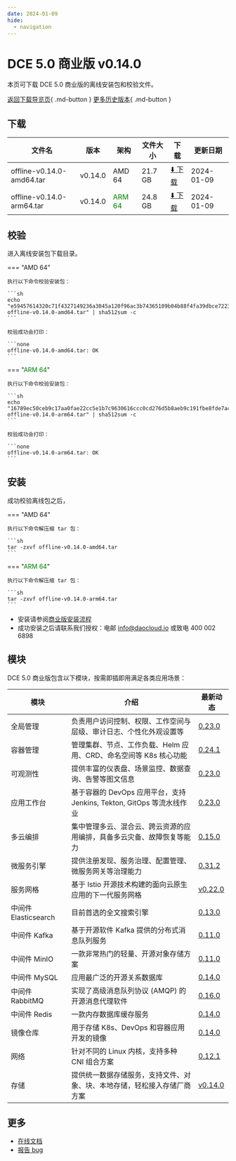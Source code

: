 ```yaml
---
date: 2024-01-09
hide:
  - navigation
---
```


# DCE 5.0 商业版 v0.14.0

本页可下载 DCE 5.0 商业版的离线安装包和校验文件。

[返回下载导览页](../index.md#_2){ .md-button } [更多历史版本](./dce5-installer-history.md){ .md-button }

## 下载

| 文件名 | 版本 | 架构 | 文件大小 | 下载 | 更新日期 |
| ----- | --- | ---- | ------ | --- | -------- |
| offline-v0.14.0-amd64.tar | v0.14.0 | AMD 64 | 21.7 GB | [:arrow_down: 下载](https://qiniu-download-public.daocloud.io/DaoCloud_Enterprise/dce5/offline-v0.14.0-amd64.tar) | 2024-01-09 |
| offline-v0.14.0-arm64.tar | v0.14.0 | <font color="green">ARM 64</font> | 24.8 GB | [:arrow_down: 下载](https://qiniu-download-public.daocloud.io/DaoCloud_Enterprise/dce5/offline-v0.14.0-arm64.tar) | 2024-01-09 |

## 校验

进入离线安装包下载目录。

=== "AMD 64"

    执行以下命令校验安装包：

    ```sh
    echo "e59457614320c71f4327149236a3045a120f96ac3b74365109b04b88f4fa39dbce72239e6f3d8252843c86f7b1e86e1da6102c1efd596a8c034e5ae0075704d2  offline-v0.14.0-amd64.tar" | sha512sum -c
    ```

    校验成功会打印：

    ```none
    offline-v0.14.0-amd64.tar: OK
    ```

=== "<font color="green">ARM 64</font>"

    执行以下命令校验安装包：

    ```sh
    echo "16789ec50ceb9c17aa0fae22cc5e1b7c9630616ccc0cd276d5b8aeb9c191fbe8fde7ac0380453f8ef404ee602f2f20fefbaaa15e081f1957e378df6c747d4181  offline-v0.14.0-arm64.tar" | sha512sum -c
    ```

    校验成功会打印：

    ```none
    offline-v0.14.0-arm64.tar: OK
    ```

## 安装

成功校验离线包之后，

=== "AMD 64"

    执行以下命令解压缩 tar 包：

    ```sh
    tar -zxvf offline-v0.14.0-amd64.tar
    ```

=== "<font color="green">ARM 64</font>"

    执行以下命令解压缩 tar 包：

    ```sh
    tar -zxvf offline-v0.14.0-arm64.tar
    ```

- 安装请参阅[商业版安装流程](../../install/commercial/start-install.md)
- 成功安装之后请联系我们授权：电邮 info@daocloud.io 或致电 400 002 6898

## 模块

DCE 5.0 商业版包含以下模块，按需即插即用满足各类应用场景：

| 模块 | 介绍 | 最新动态 |
| --- | ---- | ------ |
| 全局管理 | 负责用户访问控制、权限、工作空间与层级、审计日志、个性化外观设置等 | [0.23.0](../../ghippo/intro/release-notes.md#v0230) |
| 容器管理 | 管理集群、节点、工作负载、Helm 应用、CRD、命名空间等 K8s 核心功能 | [0.24.1](../../kpanda/intro/release-notes.md#v0241) |
| 可观测性 | 提供丰富的仪表盘、场景监控、数据查询、告警等图文信息 | [0.23.0](../../insight/intro/releasenote.md#v0230) |
| 应用工作台 | 基于容器的 DevOps 应用平台，支持 Jenkins, Tekton, GitOps 等流水线作业 | [0.23.0](../../amamba/intro/release-notes.md#v0230) |
| 多云编排 | 集中管理多云、混合云、跨云资源的应用编排，具备多云灾备、故障恢复等能力 | [0.15.0](../../kairship/intro/release-notes.md#v0150) |
| 微服务引擎 | 提供注册发现、服务治理、配置管理、微服务网关等治理能力 | [0.31.2](../../skoala/intro/release-notes.md#v0312) |
| 服务网格 | 基于 Istio 开源技术构建的面向云原生应用的下一代服务网格 | [v0.22.0](../../mspider/intro/release-notes.md#v0220) |
| 中间件 Elasticsearch | 目前首选的全文搜索引擎 | [0.13.0](../../middleware/elasticsearch/release-notes.md#v0130) |
| 中间件 Kafka | 基于开源软件 Kafka 提供的分布式消息队列服务 | [0.11.0](../../middleware/kafka/release-notes.md#v0110) |
| 中间件 MinIO | 一款非常热门的轻量、开源对象存储方案 | [0.11.0](../../middleware/minio/release-notes.md#v0110) |
| 中间件 MySQL | 应用最广泛的开源关系数据库 | [0.14.0](../../middleware/mysql/release-notes.md#v0140) |
| 中间件 RabbitMQ | 实现了高级消息队列协议 (AMQP) 的开源消息代理软件 | [0.16.0](../../middleware/rabbitmq/release-notes.md#v0160) |
| 中间件 Redis | 一款内存数据库缓存服务 | [0.14.0](../../middleware/redis/release-notes.md#v0140) |
| 镜像仓库 | 用于存储 K8s、DevOps 和容器应用开发的镜像 | [0.14.0](../../dce/dce-rn/20231231.md) |
| 网络 | 针对不同的 Linux 内核，支持多种 CNI 组合方案 | [0.12.1](../../dce/dce-rn/20231231.md) |
| 存储 | 提供统一数据存储服务，支持文件、对象、块、本地存储，轻松接入存储厂商方案 | [v0.14.0](../../dce/dce-rn/20231231.md) |

## 更多

- [在线文档](../../dce/index.md)
- [报告 bug](https://github.com/DaoCloud/DaoCloud-docs/issues)
